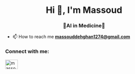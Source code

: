 <h1 align="center">Hi 👋, I'm Massoud</h1>
<h3 align="center">💚AI in Medicine💚 </h3>

- 📫 How to reach me **massouddehghan1274@gmail.com**

<h3 align="left">Connect with me:</h3>
<p align="left">
<a href="https://linkedin.com/in/massouddehghan" target="blank"><img align="center" src="https://raw.githubusercontent.com/rahuldkjain/github-profile-readme-generator/master/src/images/icons/Social/linked-in-alt.svg" alt="massouddehghan" height="30" width="40" /></a>
</p>
